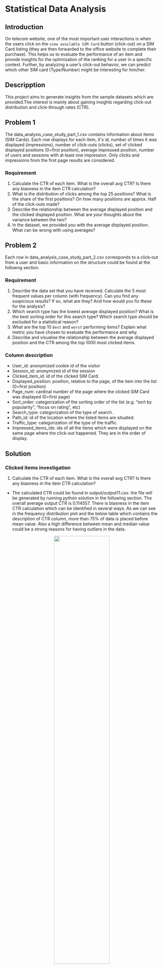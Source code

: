 # Statistical Data Analysis

## Introduction

On telecom website, one of the most important user interactions is when the users click on the
`view available SIM Card` button (click-out) on a SIM Card listing (they are then forwarded to the office
website to complete their purchase). This helps us to evaluate the performance of an item and
provide insights for the optimization of the ranking for a user in a specific context. Further, by
analyzing a user’s click-out behavior, we can predict which other SIM card (Type/Number) might be interesting
for him/her.


## Descripption
This project aims to generate insights from the sample datasets which are provided.The interest is mainly about gaining insights regarding click-out distribution and click-through rates (CTR).

## Problem 1
The data_analysis_case_study_part_1.csv contains information about items (SIM Cards). Each row displays for each item, it's id, number of times it
was displayed (impressions), number of click-outs (clicks), set of clicked displayed positions (0=first position), average impressed position, number of users and sessions with at least one impression. Only clicks and impressions from the first page results are considered.

### Requirement
1. Calculate the CTR of each item. What is the overall avg CTR? Is there any biasness
in the item CTR calculation?
2. What is the distribution of clicks among the top 25 positions? What is the share of the
first positions? On how many positions are approx. Half of the click-outs made?
3. Describe the relationship between the average displayed position and the clicked
displayed position. What are your thoughts about the variance between the two?
4. In the dataset, we provided you with the average displayed position. What can be
wrong with using averages?

## Problem 2
Each row in data_analysis_case_study_part_2.csv
corresponds to a click-out from a user and basic information on the structure could be found at
the followng section.

### Requirement
1. Describe the data set that you have received. Calculate the 5 most frequent values
per column (with frequency). Can you find any suspicious results? If so, what are
they? And how would you fix these for the analysis?
2. Which search type has the lowest average displayed position? What is the best
sorting order for this search type? Which search type should be excluded for a
statistical reason?
3. What are the top 10 `best` and `worst` performing items? Explain what metric you
have chosen to evaluate the performance and why.
4. Describe and visualise the relationship between the average displayed position and
the CTR among the top 1000 most clicked items.

### Column description
* User_id: anonymized cookie id of the visitor
* Session_id: anonymized id of the session
* Clicked_item_id: id of the clicked SIM Card.
* Displayed_position: position, relative to the page, of the item into the list (0=first
position)
* Page_num: cardinal number of the page where the clicked SIM Card was displayed (0=first page)
* Sort_order: categorization of the sorting order of the list (e.g. “sort by popularity”, “focus
on rating”, etc)
* Search_type: categorization of the type of search.
* Path_id: id of the location where the listed items are situated.
* Traffic_type: categorization of the type of the traffic.
* Impressed_items_ids: ids of all the items which were displayed on the same page
where the click-out happened. They are in the order of display.



## Solution
### Clicked items investigation
1. Calculate the CTR of each item. What is the overall avg CTR? Is there any biasness in the item CTR calculation?

* The calculated CTR could be found in output/output11.csv. the file will be generated by running python solution in the following section. The overall average output CTR is 0.114557. There is biasness in the item CTR calculation which can be identified in several ways. As we can see in the frequency distribution plot and the below table which contains the description of CTR column, more than 75% of data is placed before mean value. Also a high difference between mean and median value could be a strong reasons for having outliers in the data.

<p align="center">
  <img src = "Images/CTR1-1.png" width=60%>
</p>

2. What is the distribution of clicks among the top 25 positions? What is the share of the first positions? On how many positions are approx. Half of the click-outs made? 
* Before proceeding with this question, I decided to replace -11 in dataset (missing values) with a meaningful value. I chose median for the replacement. After the substitution, the distribution of clicks among the top 25 positions is shown in below table.
<center>

|clicked_displayed_positions|counts_click_top_25|share_prec|
|:----|:----|:----|
|0|505679|0.302243641|
|1|212969|0.127291278|
|2|145547|0.086993241|
|3|110210|0.065872365|
|4|92428|0.055244088|
|5|74113|0.044297238|
|6|65114|0.038918548|
|7|53947|0.032244048|
|8|48173|0.028792936|
|9|42452|0.025373502|
|10|37743|0.022558939|
|11|33002|0.01972525|
|12|30852|0.018440198|
|13|26507|0.015843197|
|14|24429|0.01460118|
|15|23095|0.01380385|
|16|20649|0.012341879|
|17|19322|0.011548733|
|18|17874|0.010683265|
|19|16266|0.009722166|
|20|15274|0.009129249|
|21|14678|0.00877302|
|22|13548|0.008097621|
|23|13301|0.007949989|
|24|15912|0.00951058|
</center>

The share of the first position is equal to 0.3022.  As it is shown in below table Half of the click-outs (among the top 25 positions) are made on the first 3 positions. 
<center>

|Clicked_display_position|position_clicked|Cumulative_position_clicked|Cumulative_position_clicked_scaled|
|:----|:----|:----|:----|
|0|505679|505679|0.604|
|1|212969|718648|0.859|
|2|145547|864195|1.033|

</center>


3. Describe the relationship between the average displayed position and the clicked displayed position. What are your thoughts about the variance between the two?

* The correlation coefficient between the average displayed position and the clicked displayed position is 0.55138 which shows us that an increase in average displayed position moderately predicts an increase in clicked displayed position value. The variance for the values is shown below. 
<center>

|avg_impressed_position|avg_clicked_displayed_positions|
|:----|:----|
|13|30|
</center>

<p align="center">
  <img src = "Images/AVDP1-3.png" width=60%>
</p>

<p align="center">
  <img src = "Images/AVGIP1-3-2.png" width=60%>
</p>

* It can be seen from above plots that clicked displays position has a heavy tailed frequency distribution which means a more variance or more spreading data around mean value.

4. n the dataset, we provided you with the average displayed position. What can be wrong with using averages?

* The problem with using average is it can be highly affected by outliers so it is not the best metric for evaluating a variable especially when we have outliers.


### Session investigation
1. Describe the data set that you have received. Calculate the 5 most frequent values per column (with frequency). Can you find any suspicious results? If so, what are they? And how would you fix these for the analysis? 

* The code included in python file and with running, the requierd output will be displayed. a sample column output is listed in below:
<center>

|displayed_position|Frequency|
|:----|:----|
|0|495014|
|1|203090|
|-11|152437|
|2|138789|
|3|108490|

</center>

* There are 1 values which does not make any sense. The -11 in displayed_position column. Regarding the dataset we can find the correct displayed_position for the clicked_item_id in the impressed_item_ids column and replace -11 with this value which is included in the code. 

2. Which search type has the lowest average displayed position? What is the best sorting order for this search type? Which search type should be excluded for a statistical reason?
<center>

|search_type|sort_order|count|
|:----|:----|:----|
|2116|12|278270|
|2116|312|64087|
|2116|21|17729|
|2116|212|7449|
|2116|412|4970|
|2116|41|1679|
|2116|112|988|
|2116|32|224|
|2116|0|187|

|search_type|counts|
|:----|:----|
|2113|928598|
|2116|375583|
|2111|230316|
|2115|194310|
|2114|174986|
|2100|2|


</center>

Due to very low probability of occurrence of this observation, the 2100 search type should be excluded. 

3. What are the top 10 “best” and “worst” performing items? Explain what metric you have chosen to evaluate the performance and why.

* To find the answer to this question I decided to use a combination of “click_count” and CTR. Based on CTR calculation formula which is Number of clicked items divided by impressed items, I had to find number of clicks and number of impressions for each item_id. To find click_count, I just used an aggregation and created a new data frame. Finding number of impressions was a bit more challenging because the last column was not normalized and each row had more than one value in this column. I created another data frame by applying unpivot on this column and then calculated number of impressions for each item_id.  The final data frame was obtained by applying an inner join on these 2 data frames. The final result is a csv file which can be found in /output/output31.csv.
For finding the 10 worst performing items I sorted the data based on click_count values. There are a lot of rows with the click_count equal to 1. For choosing the worst 10 performing items among them, I used CTR value and chose the 10 rows with the lowest CTR.
<center>

|clicked_item_id|clicked_counts|impressed_item_ids|ipression_count|CTR|
|:----|:----|:----|:----|:----|
|920327|1|920327|914|0.001094092|
|6338080|1|6338080|907|0.001102536|
|634266|1|634266|903|0.00110742|
|3223133|1|3223133|899|0.001112347|
|967099|1|967099|845|0.001183432|
|6361592|1|6361592|842|0.001187648|
|4060868|1|4060868|833|0.00120048|
|2155068|1|2155068|783|0.001277139|
|1997203|1|1997203|777|0.001287001|
|1485095|1|1485095|774|0.00129199|

</center>

Finding the best 10 performing items was more challenging. Because there is no limit on the cliked_count value, first I set a threshold on CTR column and chose the rows with the CTR more than 0.4 (this threshold seemed reasonable after going through the data). Then I sorted these rows based on cliked_count value in a descending order and chose the top 10 for the best performing items.
<center>

|clicked_item_id|clicked_counts|impressed_item_ids|ipression_count|CTR|
|:----|:----|:----|:----|:----|
|1455251|2297|1455251|3455|0.664833575|
|436036|1544|436036|2413|0.639867385|
|2055010|1507|2055010|2192|0.6875|
|117840|1049|117840|1476|0.710704607|
|1330971|989|1330971|1381|0.716147719|
|148313|907|148313|1754|0.517103763|
|100770|772|100770|1285|0.60077821|
|99018|724|99018|1215|0.595884774|
|93388|662|93388|849|0.779740872|
|640926|658|640926|1541|0.426995457|

</center>

4. Describe and visualize the relationship between the average displayed position and the CTR among the top 1000 most clicked items.

* First I calculated the top 1000 most clicked items, then I filtered the original dataset by these item ids. Then I replace missing value -11 displayed_position with its corresponding position in impressed_item_ids. This task has been done with normalizing dataframe based on impressed_item_ids, applying a window function and some handy work on resulting dataset. After that I was able to calculate average displayed position and the CTR among the top 1000 most clicked items. The final data frame can be found in /output/output4.csv. Based on the below plot and the correlation value which is -0.514, we can conclude that an increase in CTR moderately predicts a decrease in average displayed position value.


<p align="center">
  <img src = "Images/CTR_AVGDP-4.png" width=80%>
</p>


## Getting Started

This section explains how to run this App. I have tried to make it very simple. 

### Prerequisites
The required prerequisites are:

* Python 3
* Internet connection to download required images

### Run

Follow the steps below to run the App.

   ```sh
   $ python brgroup_Py.Sol.py
   ```

   ```sh
   $ python brgroup_Py.Sol2.py
   ```


## Author

👤 **Tayebe Mohamadi**

- Github: [@TayebeMohamadi](https://github.com/TayebeMohamadi)

## Version History
* 0.1
    * Initial Release

